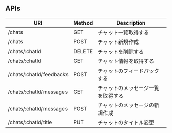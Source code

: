 
## APIs

 URI | Method |Description
--|--|--
/chats|GET|チャット一覧取得する
/chats|POST|チャット新規作成
/chats/:chatId|DELETE|チャットを削除する
/chats/:chatId|GET|チャット情報を取得する
/chats/:chatId/feedbacks|POST|チャットのフィードバックする
/chats/:chatId/messages|GET|チャットのメッセージ一覧を取得する
/chats/:chatId/messages|POST|チャットのメッセージの新規作成
/chats/:chatId/title|PUT|チャットのタイトル変更
